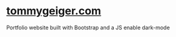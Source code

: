 # [tommygeiger.com](http://tommygeiger.com)

Portfolio website built with Bootstrap and a JS enable dark-mode


